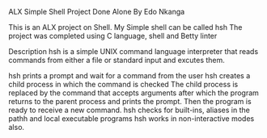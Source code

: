 ALX Simple Shell Project Done Alone By Edo Nkanga

This is an ALX project on Shell.
My Simple shell can be called hsh
The project was completed using C language, shell and Betty linter

Description
hsh is a simple UNIX command language interpreter that reads commands from either a file or standard input and excutes them.

hsh prints a prompt and wait for a command from the user
hsh creates a child process in which the command is checked
The child process is replaced by the command that accepts arguments after which the program returns to the parent process and prints the prompt. Then the program is ready to receive a new command.
hsh checks for built-ins, aliases in the pathh and local executable programs
hsh works in non-interactive modes also.

